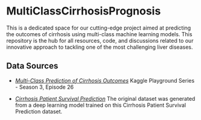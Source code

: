 # MultiClassCirrhosisPrognosis
This is a dedicated space for our cutting-edge project aimed at predicting the outcomes of cirrhosis using multi-class machine learning models. This repository is the hub for all resources, code, and discussions related to our innovative approach to tackling one of the most challenging liver diseases.

## Data Sources
- *[Multi-Class Prediction of Cirrhosis Outcomes](https://www.kaggle.com/competitions/playground-series-s3e26)* Kaggle Playground Series - Season 3, Episode 26

- *[Cirrhosis Patient Survival Prediction](https://www.kaggle.com/datasets/joebeachcapital/cirrhosis-patient-survival-prediction)* The original dataset was generated from a deep learning model trained on this Cirrhosis Patient Survival Prediction dataset.
